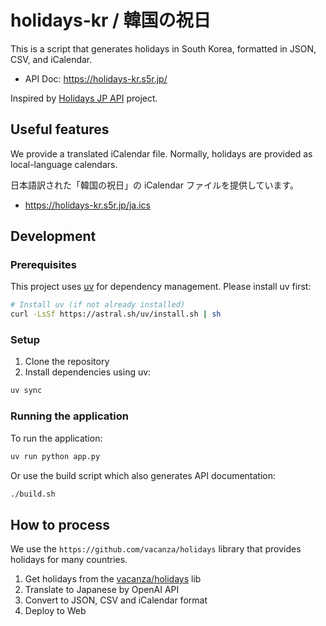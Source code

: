 # holidays-kr / 韓国の祝日

This is a script that generates holidays in South Korea, formatted in JSON, CSV, and iCalendar.

- API Doc: https://holidays-kr.s5r.jp/

Inspired by [Holidays JP API](https://holidays-jp.github.io/) project.

## Useful features

We provide a translated iCalendar file. Normally, holidays are provided as local-language calendars.

日本語訳された「韓国の祝日」の iCalendar ファイルを提供しています。

- https://holidays-kr.s5r.jp/ja.ics

## Development

### Prerequisites

This project uses [uv](https://github.com/astral-sh/uv) for dependency management. Please install uv first:

```bash
# Install uv (if not already installed)
curl -LsSf https://astral.sh/uv/install.sh | sh
```

### Setup

1. Clone the repository
2. Install dependencies using uv:

```bash
uv sync
```

### Running the application

To run the application:

```bash
uv run python app.py
```

Or use the build script which also generates API documentation:

```bash
./build.sh
```

## How to process

We use the `https://github.com/vacanza/holidays` library that provides holidays for many countries.

1. Get holidays from the [vacanza/holidays](https://github.com/vacanza/holidays) lib
2. Translate to Japanese by OpenAI API
3. Convert to JSON, CSV and iCalendar format
4. Deploy to Web
